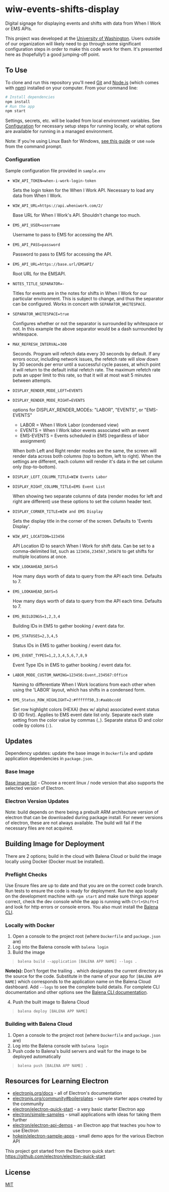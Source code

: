 # wiw-events-shifts-display

Digital signage for displaying events and shifts with data from When I Work or EMS APIs.

This project was developed at the [University of Washington](uw.edu). Users outside of our organization will likely need to go through some significant configuration steps in order to make this code work for them. It's presented here as (hopefully!) a good jumping-off point.

## To Use

To clone and run this repository you'll need [Git](https://git-scm.com) and [Node.js](https://nodejs.org/en/download/) (which comes with [npm](http://npmjs.com)) installed on your computer. From your command line:

```bash
# Install dependencies
npm install
# Run the app
npm start
```

Settings, secrets, etc. will be loaded from local environment variables. See [Configuration](#Configuration) for necessary setup steps for running locally, or what options are available for running in a managed environment.

Note: If you're using Linux Bash for Windows, [see this guide](https://www.howtogeek.com/261575/how-to-run-graphical-linux-desktop-applications-from-windows-10s-bash-shell/) or use `node` from the command prompt.

### Configuration

Sample configuration file provided in `sample.env`

- `WIW_API_TOKEN=when-i-work-login-token`

  Sets the login token for the When I Work API. Necessary to load any data from When I Work.

- `WIW_API_URL=https://api.wheniwork.com/2/`

  Base URL for When I Work's API. Shouldn't change too much.

- `EMS_API_USER=username`

  Username to pass to EMS for accessing the API.

- `EMS_API_PASS=password`

  Password to pass to EMS for accessing the API.

- `EMS_API_URL=https://base.url/EMSAPI/`

  Root URL for the EMSAPI.

- `NOTES_TITLE_SEPARATOR=-`

  Titles for events are in the notes for shifts in When I Work for our particular environment. This is subject to change, and thus the separator can be configured. Works in concert with `SEPARATOR_WHITESPACE`.

- `SEPARATOR_WHITESPACE=true`

  Configures whether or not the separator is surrounded by whitespace or not. In this example the above separator would be a dash surrounded by whitespace.

- `MAX_REFRESH_INTERVAL=300`

  Seconds. Program will refetch data every 30 seconds by default. If any errors occur, including network issues, the refetch rate will slow down by 30 seconds per error until a successful cycle passes, at which point it will return to the default initial refetch rate. The maximum refetch rate puts an upper limit to this rate, so that it will at most wait 5 minutes between attempts.

- `DISPLAY_RENDER_MODE_LEFT=EVENTS`
- `DISPLAY_RENDER_MODE_RIGHT=EVENTS`

  options for DISPLAY_RENDER_MODEs: "LABOR", "EVENTS", or "EMS-EVENTS"

  - LABOR = When I Work Labor (condensed view)
  - EVENTS = When I Work labor events associated with an event
  - EMS-EVENTS = Events scheduled in EMS (regardless of labor assignment)

  When both Left and Right render modes are the same, the screen will render data across both columns (top to bottom, left to right). When the settings are different, each column will render it's data in the set column only (top-to-bottom).

- `DISPLAY_LEFT_COLUMN_TITLE=WIW Events Labor`
- `DISPLAY_RIGHT_COLUMN_TITLE=EMS Event List`

  When showing two separate columns of data (render modes for left and right are different) use these options to set the column header text.

- `DISPLAY_CORNER_TITLE=WIW and EMS Display`

  Sets the display title in the corner of the screen. Defaults to 'Events Display'.

- `WIW_API_LOCATION=123456`

  API Location ID to search When I Work for shift data. Can be set to a comma-delimited list, such as `123456,234567,345678` to get shifts for multiple locations at once.

- `WIW_LOOKAHEAD_DAYS=5`

  How many days worth of data to query from the API each time. Defaults to 7.

- `EMS_LOOKAHEAD_DAYS=5`

  How many days worth of data to query from the API each time. Defaults to 7.

- `EMS_BUILDINGS=1,2,3,4`

  Building IDs in EMS to gather booking / event data for.

- `EMS_STATUSES=2,3,4,5`

  Status IDs in EMS to gather booking / event data for.

- `EMS_EVENT_TYPES=1,2,3,4,5,6,7,8,9`

  Event Type IDs in EMS to gather booking / event data for.

- `LABOR_MODE_CUSTOM_NAMING=123456:Event,234567:Office`

  Naming to differentiate When I Work locations from each other when using the 'LABOR' layout, which has shifts in a condensed form.
  
- `EMS_Status_ROW_HIGHLIGHT=2:#ffffff50,3:#aabbccdd`

  Set row highlight colors (HEXA) (hex w/ alpha) associated event status ID (ID first). Applies to EMS event date list only. Separate each state setting from the color value by commas (`,`). Separate status ID and color code by colons (`:`).

## Updates

Dependency updates: update the base image in `Dockerfile` and update application dependencies in `package.json`.

### Base Image

[Base image list](https://www.balena.io/docs/reference/base-images/base-images/) - Choose a recent linux / node version that also supports the selected version of Electron.

### Electron Version Updates

Note: build depends on there being a prebuilt ARM architecture version of electron that can be downloaded during package install. For newer versions of electron, these are not always available. The build will fail if the necessary files are not acquired.

## Building Image for Deployment

There are 2 options; build in the cloud with Balena Cloud or build the image locally using Docker (Docker must be installed).

### Preflight Checks

Use Ensure files are up to date and that you are on the correct code branch. Run tests to ensure the code is ready for deployment. Run the app locally on the development machine with `npm start` and make sure things appear correct, check the dev console while the app is running with `Ctrl+Shift+I` and look for http errors or console errors. You also must install the [Balena CLI][1].

### Locally with Docker

1. Open a console to the project root (where `Dockerfile` and `package.json` are)
2. Log into the Balena console with `balena login`
3. Build the image

> `balena build --application [BALENA APP NAME] --logs .`

**Note(s):** Don't forget the trailing `.` which designates the current directory as the source for the code. Substitute in the name of your app for `[BALENA APP NAME]` which corresponds to the application name on the Balena Cloud dashboard. Add `--logs` to see the complete build details. For complete CLI documentation and other options see the [Balena CLI documentation][2].

4. Push the built image to Balena Cloud

> `balena deploy [BALENA APP NAME]`

### Building with Balena Cloud

1. Open a console to the project root (where `Dockerfile` and `package.json` are)
2. Log into the Balena console with `balena login`
3. Push code to Balena's build servers and wait for the image to be deployed automatically

> `balena push [BALENA APP NAME] .`

## Resources for Learning Electron

- [electronjs.org/docs](https://electronjs.org/docs) - all of Electron's documentation
- [electronjs.org/community#boilerplates](https://electronjs.org/community#boilerplates) - sample starter apps created by the community
- [electron/electron-quick-start](https://github.com/electron/electron-quick-start) - a very basic starter Electron app
- [electron/simple-samples](https://github.com/electron/simple-samples) - small applications with ideas for taking them further
- [electron/electron-api-demos](https://github.com/electron/electron-api-demos) - an Electron app that teaches you how to use Electron
- [hokein/electron-sample-apps](https://github.com/hokein/electron-sample-apps) - small demo apps for the various Electron API

This project got started from the Electron quick start: https://github.com/electron/electron-quick-start

## License

[MIT](LICENSE)

[1]: https://github.com/balena-io/balena-cli/blob/master/INSTALL.md
[2]: https://www.balena.io/docs/reference/balena-cli/#build-source